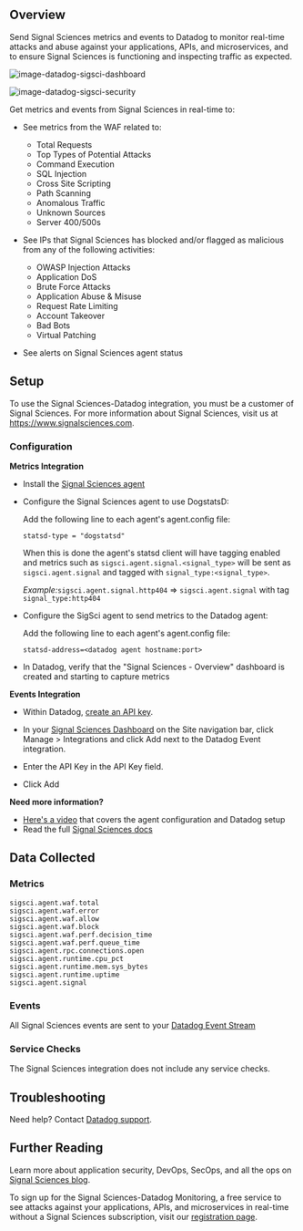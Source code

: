 ## Overview

Send Signal Sciences metrics and events to Datadog to monitor real-time attacks and abuse against your applications, APIs, and microservices, and to ensure Signal Sciences is functioning and inspecting traffic as expected.

![image-datadog-sigsci-dashboard][11]

![image-datadog-sigsci-security][1]

Get metrics and events from Signal Sciences in real-time to:

* See metrics from the WAF related to:
  - Total Requests
  - Top Types of Potential Attacks
  - Command Execution
  - SQL Injection
  - Cross Site Scripting
  - Path Scanning
  - Anomalous Traffic
  - Unknown Sources
  - Server 400/500s

* See IPs that Signal Sciences has blocked and/or flagged as malicious from any of the following activities:
  - OWASP Injection Attacks
  - Application DoS
  - Brute Force Attacks
  - Application Abuse & Misuse
  - Request Rate Limiting
  - Account Takeover
  - Bad Bots
  - Virtual Patching

* See alerts on Signal Sciences agent status

## Setup

To use the Signal Sciences-Datadog integration, you must be a customer of Signal Sciences. For more information about Signal Sciences, visit us at <https://www.signalsciences.com>.

### Configuration

**Metrics Integration**

- Install the [Signal Sciences agent][8]

- Configure the Signal Sciences agent to use DogstatsD:

    Add the following line to each agent's agent.config file:
    ```
    statsd-type = "dogstatsd"
    ```

    When this is done the agent's statsd client will have tagging enabled and metrics such as `sigsci.agent.signal.<signal_type>` will be sent as `sigsci.agent.signal` and tagged with `signal_type:<signal_type>`.

    *Example:*`sigsci.agent.signal.http404` => `sigsci.agent.signal` with tag `signal_type:http404`

- Configure the SigSci agent to send metrics to the Datadog agent:

  Add the following line to each agent's agent.config file:
  ```
  statsd-address=<datadog agent hostname:port>
  ```

- In Datadog, verify that the "Signal Sciences - Overview" dashboard is created and starting to capture metrics

**Events Integration**

- Within Datadog, [create an API key][2].

- In your [Signal Sciences Dashboard][3] on the Site navigation bar, click Manage > Integrations and click Add next to the Datadog Event integration.

- Enter the API Key in the API Key field.

- Click Add


**Need more information?**

- [Here's a video][9] that covers the agent configuration and Datadog setup
- Read the full [Signal Sciences docs][10]

## Data Collected
### Metrics

```
sigsci.agent.waf.total
sigsci.agent.waf.error
sigsci.agent.waf.allow
sigsci.agent.waf.block
sigsci.agent.waf.perf.decision_time
sigsci.agent.waf.perf.queue_time
sigsci.agent.rpc.connections.open
sigsci.agent.runtime.cpu_pct
sigsci.agent.runtime.mem.sys_bytes
sigsci.agent.runtime.uptime
sigsci.agent.signal
```

### Events

All Signal Sciences events are sent to your [Datadog Event Stream][4]

### Service Checks

The Signal Sciences integration does not include any service checks.

## Troubleshooting
Need help? Contact [Datadog support][5].

## Further Reading

Learn more about application security, DevOps, SecOps, and all the ops on [Signal Sciences blog][6].

To sign up for the Signal Sciences-Datadog Monitoring, a free service to see attacks against your applications, APIs, and microservices in real-time without a Signal Sciences subscription, visit our [registration page][7].

[1]: https://raw.githubusercontent.com/DataDog/integrations-extras/master/sigsci/images/datadog-sigsci-security.png
[2]: https://app.datadoghq.com/account/settings#api
[3]: https://dashboard.signalsciences.net
[4]: https://docs.datadoghq.com/graphing/event_stream
[5]: https://docs.datadoghq.com/help
[6]: https://labs.signalsciences.com
[7]: https://info.signalsciences.com/datadog-security
[8]: https://docs.signalsciences.net/install-guides/
[9]: https://player.vimeo.com/video/347360711
[10]: https://docs.signalsciences.net/integrations/datadog/
[11]: https://raw.githubusercontent.com/DataDog/integrations-extras/dhruv/sigsci_dashboard/sigsci/images/datadog-sigsci-dashboard.png
